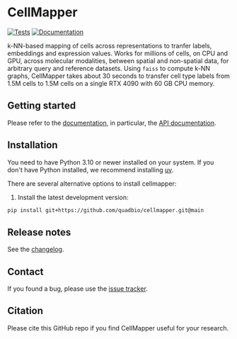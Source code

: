 # CellMapper

[![Tests][badge-tests]][tests]
[![Documentation][badge-docs]][documentation]

[badge-tests]: https://github.com/quadbio/cellmapper/actions/workflows/test.yaml/badge.svg
[badge-docs]: https://img.shields.io/readthedocs/cellmapper

k-NN-based mapping of cells across representations to tranfer labels, embeddings and expression values. Works for millions of cells, on CPU and GPU, across molecular modalities, between spatial and non-spatial data, for arbitrary query and reference datasets. Using `faiss` to compute k-NN graphs, CellMapper takes about 30 seconds to transfer cell type labels from 1.5M cells to 1.5M cells on a single RTX 4090 with 60 GB CPU memory.

## Getting started

Please refer to the [documentation][],
in particular, the [API documentation][].

## Installation

You need to have Python 3.10 or newer installed on your system.
If you don't have Python installed, we recommend installing [uv][].

There are several alternative options to install cellmapper:

<!--
1) Install the latest release of `cellmapper` from [PyPI][]:

```bash
pip install cellmapper
```
-->

1. Install the latest development version:

```bash
pip install git+https://github.com/quadbio/cellmapper.git@main
```

## Release notes

See the [changelog][].

## Contact

If you found a bug, please use the [issue tracker][].

## Citation

Please cite this GitHub repo if you find CellMapper useful for your research.

[uv]: https://github.com/astral-sh/uv
[issue tracker]: https://github.com/quadbio/cellmapper/issues
[tests]: https://github.com/quadbio/cellmapper/actions/workflows/test.yaml
[documentation]: https://cellmapper.readthedocs.io
[changelog]: https://cellmapper.readthedocs.io/en/latest/changelog.html
[api documentation]: https://cellmapper.readthedocs.io/en/latest/api.html
[pypi]: https://pypi.org/project/cellmapper
